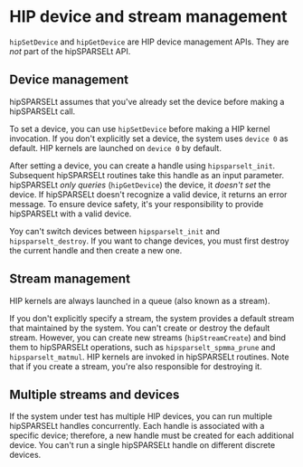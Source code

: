 # HIP device and stream management

`hipSetDevice` and `hipGetDevice` are HIP device management APIs. They are *not* part of the
hipSPARSELt API.

## Device management

hipSPARSELt assumes that you've already set the device before making a hipSPARSELt call.

To set a device, you can use `hipSetDevice` before making a HIP kernel invocation. If you don't
explicitly set a device, the system uses `device 0` as default. HIP kernels are launched on `device 0` by
default.

After setting a device, you can create a handle using `hipsparselt_init`. Subsequent hipSPARSELt
routines take this handle as an input parameter. hipSPARSELt *only queries* (`hipGetDevice`) the device,
it *doesn't set* the device. If hipSPARSELt doesn't recognize a valid device, it returns an error message.
To ensure device safety, it's your responsibility to provide hipSPARSELt with a valid device.

Yoy can't switch devices between `hipsparselt_init` and `hipsparselt_destroy`. If you want to change
devices, you must first destroy the current handle and then create a new one.

## Stream management

HIP kernels are always launched in a queue (also known as a stream).

If you don't explicitly specify a stream, the system provides a default stream that maintained by the
system. You can't create or destroy the default stream. However, you can create new streams
(`hipStreamCreate`) and bind them to hipSPARSELt operations, such as `hipsparselt_spmma_prune` and
`hipsparselt_matmul`. HIP kernels are invoked in hipSPARSELt routines. Note that if you create a stream,
you're also responsible for destroying it.

## Multiple streams and devices

If the system under test has multiple HIP devices, you can run multiple hipSPARSELt handles
concurrently. Each handle is associated with a specific device; therefore, a new handle must be created for
each additional device. You can't run a single hipSPARSELt handle on different discrete devices.
